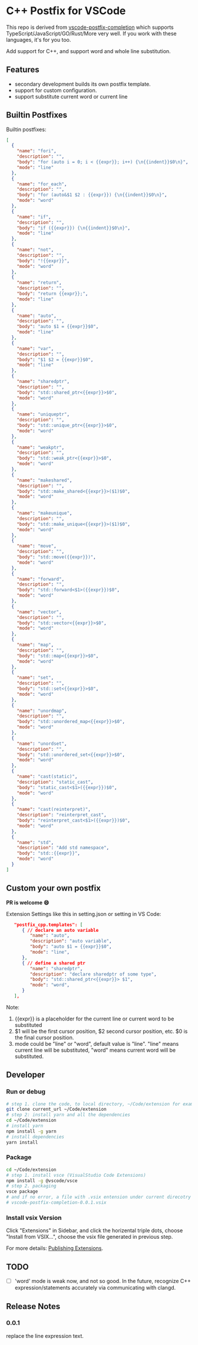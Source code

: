 # C++ Postfix for VSCode

This repo is derived from [vscode-postfix-completion](https://github.com/gorpher/vscode-postfix-completion) which supports TypeScript/JavaScript/GO/Rust/More very well. If you work with these languages, it's for you too.

Add support for C++, and support word and whole line substitution.

## Features
- secondary development builds its own postfix template.
- support for custom configuration.
- support substitute current word or current line

## Builtin Postfixes
Builtin postfixes:

```json
[
  {
    "name": "fori",
    "description": "",
    "body": "for (auto i = 0; i < {{expr}}; i++) {\n{{indent}}$0\n}",
    "mode": "line"
  },
  {
    "name": "for_each",
    "description": "",
    "body": "for (auto&$1 $2 : {{expr}}) {\n{{indent}}$0\n}",
    "mode": "word"
  },
  {
    "name": "if",
    "description": "",
    "body": "if ({{expr}}) {\n{{indent}}$0\n}",
    "mode": "line"
  },
  {
    "name": "not",
    "description": "",
    "body": "!{{expr}}",
    "mode": "word"
  },
  {
    "name": "return",
    "description": "",
    "body": "return {{expr}};",
    "mode": "line"
  },
  {
    "name": "auto",
    "description": "",
    "body": "auto $1 = {{expr}}$0",
    "mode": "line"
  },
  {
    "name": "var",
    "description": "",
    "body": "$1 $2 = {{expr}}$0",
    "mode": "line"
  },
  {
    "name": "sharedptr",
    "description": "",
    "body": "std::shared_ptr<{{expr}}>$0",
    "mode": "word"
  },
  {
    "name": "uniqueptr",
    "description": "",
    "body": "std::unique_ptr<{{expr}}>$0",
    "mode": "word"
  },
  {
    "name": "weakptr",
    "description": "",
    "body": "std::weak_ptr<{{expr}}>$0",
    "mode": "word"
  },
  {
    "name": "makeshared",
    "description": "",
    "body": "std::make_shared<{{expr}}>($1)$0",
    "mode": "word"
  },
  {
    "name": "makeunique",
    "description": "",
    "body": "std::make_unique<{{expr}}>($1)$0",
    "mode": "word"
  },
  {
    "name": "move",
    "description": "",
    "body": "std::move({{expr}})",
    "mode": "word"
  },
  {
    "name": "forward",
    "description": "",
    "body": "std::forward<$1>({{expr}})$0",
    "mode": "word"
  },
  {
    "name": "vector",
    "description": "",
    "body": "std::vector<{{expr}}>$0",
    "mode": "word"
  },
  {
    "name": "map",
    "description": "",
    "body": "std::map<{{expr}}>$0",
    "mode": "word"
  },
  {
    "name": "set",
    "description": "",
    "body": "std::set<{{expr}}>$0",
    "mode": "word"
  },
  {
    "name": "unordmap",
    "description": "",
    "body": "std::unordered_map<{{expr}}>$0",
    "mode": "word"
  },
  {
    "name": "unordset",
    "description": "",
    "body": "std::unordered_set<{{expr}}>$0",
    "mode": "word"
  },
  {
    "name": "cast(static)",
    "description": "static_cast",
    "body": "static_cast<$1>({{expr}})$0",
    "mode": "word"
  },
  {
    "name": "cast(reinterpret)",
    "description": "reinterpret_cast",
    "body": "reinterpret_cast<$1>({{expr}})$0",
    "mode": "word"
  },
  {
    "name": "std",
    "description": "Add std namespace",
    "body": "std::{{expr}}",
    "mode": "word"
  }
]
```

## Custom your own postfix
**PR is welcome 😄**

Extension Settings like this in setting.json or setting in VS Code:

```json
   "postfix_cpp.templates": [
      { // declare an auto variable
         "name": "auto",
         "description": "auto variable",
         "body": "auto $1 = {{expr}}$0",
         "mode": "line",
      },
      { // define a shared ptr
         "name": "sharedptr",
         "description": "declare sharedptr of some type",
         "body": "std::shared_ptr<{{expr}}> $1",
         "mode": "word",
      }
   ],
```

Note:
1. {{expr}} is a placeholder for the current line or current word to be substituted
2. $1 will be the first cursor position, $2 second cursor position, etc. $0 is the final cursor position.
3. mode could be "line" or "word", default value is "line". "line" means current line will be substituted, "word" means current word will be substituted.


## Developer
### Run or debug

```bash
# step 1. clone the code, to local directory, ~/Code/extension for example.
git clone current_url ~/Code/extension
# step 2: install yarn and all the dependencies
cd ~/Code/extension
# install yarn
npm install -g yarn
# install dependencies
yarn install
```

### Package


```bash
cd ~/Code/extension
# step 1. install vsce (VisualStudio Code Extensions)
npm install -g @vscode/vsce
# step 2. packaging
vsce package
# and if no error, a file with .vsix entension under current direcotry will be created, such as:
# vscode-postfix-completion-0.0.1.vsix
```

### Install vsix Version
Click "Extensions" in Sidebar, and click the horizental triple dots, choose "Install from VSIX...", choose the vsix file generated in previous step.

For more details: [Publishing Extensions](https://code.visualstudio.com/api/working-with-extensions/publishing-extension).

## TODO

* [ ] 'word' mode is weak now, and not so good. In the future, recognize C++ expression/statements accurately via communicating with clangd.

## Release Notes

### 0.0.1
replace the line expression text.
